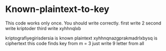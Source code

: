 # Known-plaintext-to-key
This code works only once. You should write correctly.
first write 2
second write kriptoder
third write xyhhnqlxb

kriptografiyegirisdersia is known plaintext
xyhhnqnazgprakmadrlxbysq is ciphertext
this code finds key from m = 3
just write 9 letter from all 
